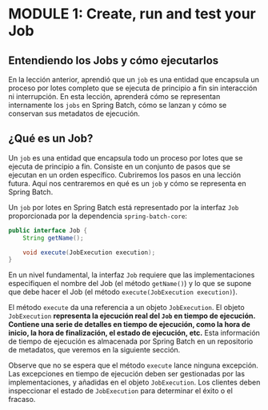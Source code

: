 # MODULE 1: Create, run and test your Job

## Entendiendo los Jobs y cómo ejecutarlos

En la lección anterior, aprendió que un `job` es una entidad que encapsula un proceso por lotes completo que se ejecuta
de principio a fin sin interacción ni interrupción. En esta lección, aprenderá cómo se representan internamente
los `jobs` en Spring Batch, cómo se lanzan y cómo se conservan sus metadatos de ejecución.

## ¿Qué es un Job?

Un `job` es una entidad que encapsula todo un proceso por lotes que se ejecuta de principio a fin. Consiste en un
conjunto de pasos que se ejecutan en un orden específico. Cubriremos los pasos en una lección futura. Aquí nos
centraremos en qué es un `job` y cómo se representa en Spring Batch.

Un `job` por lotes en Spring Batch está representado por la interfaz `Job` proporcionada por la dependencia
`spring-batch-core`:

````java
public interface Job {
    String getName();

    void execute(JobExecution execution);
}
````

En un nivel fundamental, la interfaz `Job` requiere que las implementaciones especifiquen el nombre del Job (el método
`getName()`) y lo que se supone que debe hacer el Job (el método `execute(JobExecution execution)`).

El método `execute` da una referencia a un objeto `JobExecution`. El objeto `JobExecution` **representa la ejecución
real del `Job` en tiempo de ejecución. Contiene una serie de detalles en tiempo de ejecución, como la hora de inicio,
la hora de finalización, el estado de ejecución, etc.** Esta información de tiempo de ejecución es almacenada por Spring
Batch en un repositorio de metadatos, que veremos en la siguiente sección.

Observe que no se espera que el método `execute` lance ninguna excepción. Las excepciones en tiempo de ejecución
deben ser gestionadas por las implementaciones, y añadidas en el objeto `JobExecution`. Los clientes deben inspeccionar
el estado de `JobExecution` para determinar el éxito o el fracaso.